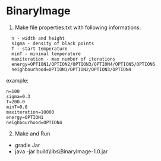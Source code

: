 # BinaryImage

1) Make file properties.txt with following informations:
```
  n - width and height
  sigma - density of black points
  T - start temperature
  minT - minimal temperature
  maxiteration - max number of iterations
  energy=OPTION1/OPTION2/OPTION3/OPTION4/OPTION5/OPTION6
  neighbourhood=OPTION1/OPTION2/OPTION3/OPTION4
  ```
  example:
  ```
  n=100
  sigma=0.3
  T=200.0
  minT=0.0
  maxiteration=10000
  energy=OPTION1
  neighbourhood=OPTION4
  ```

2) Make and Run
  - gradle Jar
  - java -jar build\libs\BinaryImage-1.0.jar
